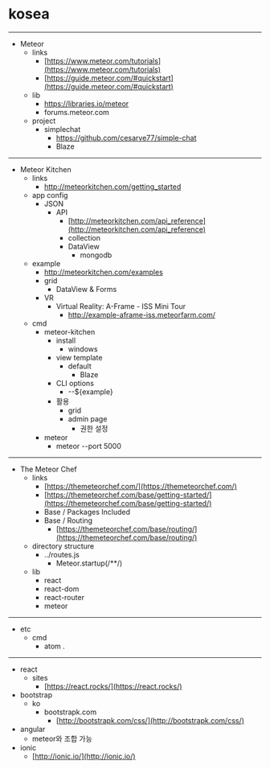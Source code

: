 # kosea

---

* Meteor
    - links
        + [https://www.meteor.com/tutorials](https://www.meteor.com/tutorials)
        + [https://guide.meteor.com/#quickstart](https://guide.meteor.com/#quickstart)
    - lib
        + https://libraries.io/meteor
        + forums.meteor.com
    - project
        + simplechat
            * https://github.com/cesarve77/simple-chat
            * Blaze

---

* Meteor Kitchen
    - links
        + http://meteorkitchen.com/getting_started
    - app config
        + JSON
            * API
                - [http://meteorkitchen.com/api_reference](http://meteorkitchen.com/api_reference)
                - collection
                - DataView
                    + mongodb
    - example
        + http://meteorkitchen.com/examples
        + grid
            * DataView & Forms
        + VR
            * Virtual Reality: A-Frame - ISS Mini Tour
                - http://example-aframe-iss.meteorfarm.com/
    - cmd
        + meteor-kitchen
            * install
                - windows
            * view template
                - default
                    + Blaze
            * CLI options
                - --${example}
            * 활용
                - grid
                - admin page
                    + 권한 설정
        + meteor
            * meteor --port 5000

---

* The Meteor Chef
    - links
        + [https://themeteorchef.com/](https://themeteorchef.com/)
        + [https://themeteorchef.com/base/getting-started/](https://themeteorchef.com/base/getting-started/)
        + Base / Packages Included
        + Base / Routing
            * [https://themeteorchef.com/base/routing/](https://themeteorchef.com/base/routing/)
    - directory structure
        + ../routes.js
            * Meteor.startup(/**/)
    - lib
        + react
        + react-dom
        + react-router
        + meteor

---

* etc
    - cmd
        + atom .

---

* react
    - sites
        + [https://react.rocks/](https://react.rocks/)
* bootstrap
    - ko
        + bootstrapk.com
            * [http://bootstrapk.com/css/](http://bootstrapk.com/css/)
* angular
    - meteor와 조합 가능
* ionic
    - [http://ionic.io/](http://ionic.io/)